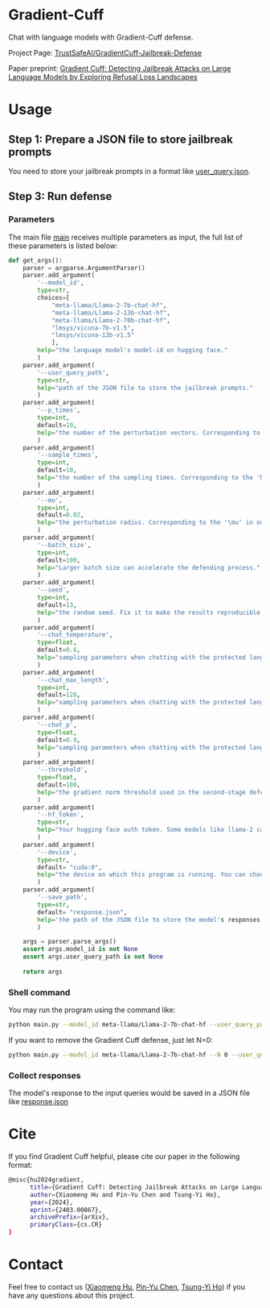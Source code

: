 # Gradient-Cuff
Chat with language models with Gradient-Cuff defense.

Project Page: [TrustSafeAI/GradientCuff-Jailbreak-Defense](https://huggingface.co/spaces/TrustSafeAI/GradientCuff-Jailbreak-Defense)

Paper preprint: [Gradient Cuff: Detecting Jailbreak Attacks on Large Language Models by Exploring Refusal Loss Landscapes
](https://arxiv.org/abs/2403.00867)

# Usage 

## Step 1: Prepare a JSON file to store jailbreak prompts

You need to store your jailbreak prompts in a format like [user_query.json](./user_query.json).


## Step 3: Run defense
### Parameters
The main file [main](./main) receives multiple parameters as input, the full list of these parameters is listed below:
```python
def get_args():
    parser = argparse.ArgumentParser()
    parser.add_argument(
        '--model_id', 
        type=str, 
        choices=[
            "meta-llama/Llama-2-7b-chat-hf",
            "meta-llama/Llama-2-13b-chat-hf",
            "meta-llama/Llama-2-70b-chat-hf",
            "lmsys/vicuna-7b-v1.5",
            "lmsys/vicuna-13b-v1.5"
            ],
        help="the language model's model-id on hugging face."
        )
    parser.add_argument(
        '--user_query_path', 
        type=str,
        help="path of the JSON file to store the jailbreak prompts."
        )
    parser.add_argument(
        '--p_times', 
        type=int, 
        default=10,
        help="the number of the perturbation vectors. Corresponding to the 'P' in our paper."
        )
    parser.add_argument(
        '--sample_times', 
        type=int, 
        default=10,
        help="the number of the sampling times. Corresponding to the 'N' in our paper."
        )
    parser.add_argument(
        '--mu',
        type=int,
        default=0.02,
        help="the perturbation radius. Corresponding to the '\mu' in our paper."
        )
    parser.add_argument(
        '--batch_size',
        type=int,
        default=100,
        help="Larger batch size can accelerate the defending process."
        )
    parser.add_argument(
        '--seed',
        type=int,
        default=13,
        help="the random seed. Fix it to make the results reproducible."
        )
    parser.add_argument(
        '--chat_temperature',
        type=float,
        default=0.6,
        help="sampling parameters when chatting with the protected language model."
        )
    parser.add_argument(
        '--chat_max_length',
        type=int,
        default=128,
        help="sampling parameters when chatting with the protected language model."
        )
    parser.add_argument(
        '--chat_p',
        type=float,
        default=0.9,
        help="sampling parameters when chatting with the protected language model."
        )
    parser.add_argument(
        '--threshold',
        type=float,
        default=100,
        help="the gradient norm threshold used in the second-stage defense. Corresponding to t in the paper."
        )
    parser.add_argument(
        '--hf_token',
        type=str,
        help="Your hugging face auth token. Some models like llama-2 cannot be downloaded if the user doesn't have the authentication."
        )
    parser.add_argument(
        '--device',
        type=str,
        default= "cuda:0",
        help="the device on which this program is running. You can choose 'cuda:x' or 'cpu' to specify the device."
        )
    parser.add_argument(
        '--save_path',
        type=str,
        default= "response.json",
        help='the path of the JSON file to store the model's responses to the input queries.'
        )

    args = parser.parse_args()
    assert args.model_id is not None
    assert args.user_query_path is not None
    
    return args
```
### Shell command

You may run the program using the command like:
```bash
python main.py --model_id meta-llama/Llama-2-7b-chat-hf --user_query_path user_query.json --save_path response.json --batch_size 25 --hf_token ${your_huggingace_token} --device cuda:0
```
If you want to remove the Gradient Cuff defense, just let N=0:
```bash
python main.py --model_id meta-llama/Llama-2-7b-chat-hf --N 0 --user_query_path user_query.json --save_path response.json --batch_size 25 --hf_token ${your_huggingace_token} --device cuda:0
```
### Collect responses

The model's response to the input queries would be saved in a JSON file like [response.json](./response.json)

# Cite
If you find Gradient Cuff helpful, please cite our paper in the following format:
```bash
@misc{hu2024gradient,
      title={Gradient Cuff: Detecting Jailbreak Attacks on Large Language Models by Exploring Refusal Loss Landscapes}, 
      author={Xiaomeng Hu and Pin-Yu Chen and Tsung-Yi Ho},
      year={2024},
      eprint={2403.00867},
      archivePrefix={arXiv},
      primaryClass={cs.CR}
}
```
# Contact
Feel free to contact us ([Xiaomeng Hu](mailto:xmhu23@cse.cuhk.edu.hk), [Pin-Yu Chen](mailto:pin-yu.chen@ibm.com), [Tsung-Yi Ho](mailto:tyho@cse.cuhk.edu.hk)) if you have any questions about this project.
